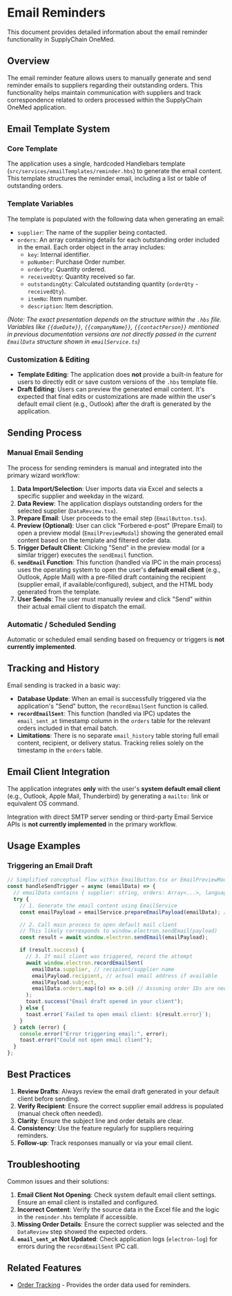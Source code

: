# Email Reminders

This document provides detailed information about the email reminder functionality in SupplyChain OneMed.

## Overview

The email reminder feature allows users to manually generate and send reminder emails to suppliers regarding their outstanding orders. This functionality helps maintain communication with suppliers and track correspondence related to orders processed within the SupplyChain OneMed application.

## Email Template System

### Core Template

The application uses a single, hardcoded Handlebars template (`src/services/emailTemplates/reminder.hbs`) to generate the email content. This template structures the reminder email, including a list or table of outstanding orders.

### Template Variables

The template is populated with the following data when generating an email:

- `supplier`: The name of the supplier being contacted.
- `orders`: An array containing details for each outstanding order included in the email. Each order object in the array includes:
  - `key`: Internal identifier.
  - `poNumber`: Purchase Order number.
  - `orderQty`: Quantity ordered.
  - `receivedQty`: Quantity received so far.
  - `outstandingQty`: Calculated outstanding quantity (`orderQty` - `receivedQty`).
  - `itemNo`: Item number.
  - `description`: Item description.

_(Note: The exact presentation depends on the structure within the `.hbs` file. Variables like `{{dueDate}}`, `{{companyName}}`, `{{contactPerson}}` mentioned in previous documentation versions are not directly passed in the current `EmailData` structure shown in `emailService.ts`)_

### Customization & Editing

- **Template Editing**: The application does **not** provide a built-in feature for users to directly edit or save custom versions of the `.hbs` template file.
- **Draft Editing**: Users can preview the generated email content. It's expected that final edits or customizations are made within the user's default email client (e.g., Outlook) after the draft is generated by the application.

## Sending Process

### Manual Email Sending

The process for sending reminders is manual and integrated into the primary wizard workflow:

1.  **Data Import/Selection**: User imports data via Excel and selects a specific supplier and weekday in the wizard.
2.  **Data Review**: The application displays outstanding orders for the selected supplier (`DataReview.tsx`).
3.  **Prepare Email**: User proceeds to the email step (`EmailButton.tsx`).
4.  **Preview (Optional)**: User can click "Forbered e-post" (Prepare Email) to open a preview modal (`EmailPreviewModal`) showing the generated email content based on the template and filtered order data.
5.  **Trigger Default Client**: Clicking "Send" in the preview modal (or a similar trigger) executes the `sendEmail` function.
6.  **`sendEmail` Function**: This function (handled via IPC in the main process) uses the operating system to open the user's **default email client** (e.g., Outlook, Apple Mail) with a pre-filled draft containing the recipient (supplier email, if available/configured), subject, and the HTML body generated from the template.
7.  **User Sends**: The user must manually review and click "Send" within their actual email client to dispatch the email.

### Automatic / Scheduled Sending

Automatic or scheduled email sending based on frequency or triggers is **not currently implemented**.

## Tracking and History

Email sending is tracked in a basic way:

- **Database Update**: When an email is successfully triggered via the application's "Send" button, the `recordEmailSent` function is called.
- **`recordEmailSent`**: This function (handled via IPC) updates the `email_sent_at` timestamp column in the `orders` table for the relevant orders included in that email batch.
- **Limitations**: There is no separate `email_history` table storing full email content, recipient, or delivery status. Tracking relies solely on the timestamp in the `orders` table.

## Email Client Integration

The application integrates **only** with the user's **system default email client** (e.g., Outlook, Apple Mail, Thunderbird) by generating a `mailto:` link or equivalent OS command.

Integration with direct SMTP server sending or third-party Email Service APIs is **not currently implemented** in the primary workflow.

## Usage Examples

### Triggering an Email Draft

```jsx
// Simplified conceptual flow within EmailButton.tsx or EmailPreviewModal
const handleSendTrigger = async (emailData) => {
  // emailData contains { supplier: string, orders: Array<...>, language: string }
  try {
    // 1. Generate the email content using EmailService
    const emailPayload = emailService.prepareEmailPayload(emailData); // Hypothetical method

    // 2. Call main process to open default mail client
    // This likely corresponds to window.electron.sendEmail(payload)
    const result = await window.electron.sendEmail(emailPayload);

    if (result.success) {
      // 3. If mail client was triggered, record the attempt
      await window.electron.recordEmailSent(
        emailData.supplier, // recipient/supplier name
        emailPayload.recipient, // actual email address if available
        emailPayload.subject,
        emailData.orders.map((o) => o.id) // Assuming order IDs are needed
      );
      toast.success("Email draft opened in your client");
    } else {
      toast.error(`Failed to open email client: ${result.error}`);
    }
  } catch (error) {
    console.error("Error triggering email:", error);
    toast.error("Could not open email client");
  }
};
```

## Best Practices

1.  **Review Drafts**: Always review the email draft generated in your default client before sending.
2.  **Verify Recipient**: Ensure the correct supplier email address is populated (manual check often needed).
3.  **Clarity**: Ensure the subject line and order details are clear.
4.  **Consistency**: Use the feature regularly for suppliers requiring reminders.
5.  **Follow-up**: Track responses manually or via your email client.

## Troubleshooting

Common issues and their solutions:

1.  **Email Client Not Opening**: Check system default email client settings. Ensure an email client is installed and configured.
2.  **Incorrect Content**: Verify the source data in the Excel file and the logic in the `reminder.hbs` template if accessible.
3.  **Missing Order Details**: Ensure the correct supplier was selected and the `DataReview` step showed the expected orders.
4.  **`email_sent_at` Not Updated**: Check application logs (`electron-log`) for errors during the `recordEmailSent` IPC call.

## Related Features

- [Order Tracking](order-tracking.md) - Provides the order data used for reminders.
